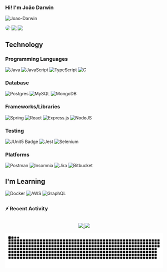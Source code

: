 ### Hi! I'm João Darwin
![Joao-Darwin](https://komarev.com/ghpvc/?username=Joao-Darwin&color=orange&style=for-the-badge)
<div>
 <a href="https://www.linkedin.com/in/joao-darwin/" target="_blank"><img src="https://img.shields.io/badge/-LinkedIn-%230077B5?style=for-the-badge&logo=linkedin&logoColor=white" style="border-radius: 30px"></a>
 <a href="https://stackoverflow.com/users/21286971/jo%c3%a3o-darwin" target="_blank"><img src="https://img.shields.io/badge/-Stackoverflow-FE7A16?style=for-the-badge&logo=stack-overflow&logoColor=white" /></a>
 <a href = "mailto:joaodarwin.ip22@gmail.com" target="_blank"> <img src="https://img.shields.io/badge/Gmail-D14836?style=for-the-badge&logo=gmail&logoColor=white"></a>
</div>
 
##
## Technology
### Programming Languages
![Java](https://img.shields.io/badge/java-%23ED8B00.svg?style=for-the-badge&logo=openjdk&logoColor=white)
![JavaScript](https://img.shields.io/badge/javascript-%23323330.svg?style=for-the-badge&logo=javascript&logoColor=%23F7DF1E)
![TypeScript](https://img.shields.io/badge/typescript-%23007ACC.svg?style=for-the-badge&logo=typescript&logoColor=white)
![C](https://img.shields.io/badge/c-%2300599C.svg?style=for-the-badge&logo=c&logoColor=white)
### Database
![Postgres](https://img.shields.io/badge/postgres-%23316192.svg?style=for-the-badge&logo=postgresql&logoColor=white)
![MySQL](https://img.shields.io/badge/mysql-%2300f.svg?style=for-the-badge&logo=mysql&logoColor=white)
![MongoDB](https://img.shields.io/badge/MongoDB-%234ea94b.svg?style=for-the-badge&logo=mongodb&logoColor=white)
### Frameworks/Libraries
![Spring](https://img.shields.io/badge/spring-%236DB33F.svg?style=for-the-badge&logo=spring&logoColor=white)
![React](https://img.shields.io/badge/react-%2320232a.svg?style=for-the-badge&logo=react&logoColor=%2361DAFB)
![Express.js](https://img.shields.io/badge/express.js-%23404d59.svg?style=for-the-badge&logo=express&logoColor=%2361DAFB)
![NodeJS](https://img.shields.io/badge/node.js-6DA55F?style=for-the-badge&logo=node.js&logoColor=white)
### Testing
![JUnit5 Badge](https://img.shields.io/badge/JUnit5-25A162?logo=junit5&logoColor=fff&style=for-the-badge)
![Jest](https://img.shields.io/badge/-jest-%23C21325?style=for-the-badge&logo=jest&logoColor=white)
![Selenium](https://img.shields.io/badge/-selenium-%43B02A?style=for-the-badge&logo=selenium&logoColor=white)
### Platforms
![Postman](https://img.shields.io/badge/Postman-FF6C37?style=for-the-badge&logo=postman&logoColor=white)
![Insomnia](https://img.shields.io/badge/Insomnia-black?style=for-the-badge&logo=insomnia&logoColor=5849BE)
![Jira](https://img.shields.io/badge/jira-%230A0FFF.svg?style=for-the-badge&logo=jira&logoColor=white)
![Bitbucket](https://img.shields.io/badge/bitbucket-%230047B3.svg?style=for-the-badge&logo=bitbucket&logoColor=white)

## I'm Learning
![Docker](https://img.shields.io/badge/docker-%230db7ed.svg?style=for-the-badge&logo=docker&logoColor=white)
![AWS](https://img.shields.io/badge/AWS-%23FF9900.svg?style=for-the-badge&logo=amazon-aws&logoColor=white)
![GraphQL](https://img.shields.io/badge/-GraphQL-E10098?style=for-the-badge&logo=graphql&logoColor=white)
##
### :zap: Recent Activity
<!--START_SECTION:activity-->
<!--END_SECTION:activity-->
##
<div align="center">
  <a href="https://github.com/Joao-Darwin"/>
  <img height="165em" src="https://github-readme-stats.vercel.app/api?username=Joao-Darwin&&include_all_commits=true&count_private=false&theme=holi"/>
  <img height="165em" src="https://github-readme-stats.vercel.app/api/top-langs/?username=Joao-Darwin&layout=compact&langs_count=7&theme=holi"/>
</div>

<div align="center">
  
  ![Snake animation](https://github.com/Joao-Darwin/Joao-Darwin/blob/output/github-contribution-grid-snake-dark.svg)
  
</div>
